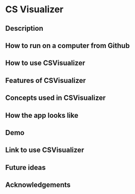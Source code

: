 # CS Visualizer
## Description

## How to run on a computer from Github

## How to use CSVisualizer

## Features of CSVisualizer

## Concepts used in CSVisualizer

## How the app looks like

## Demo

## Link to use CSVisualizer

## Future ideas

## Acknowledgements
